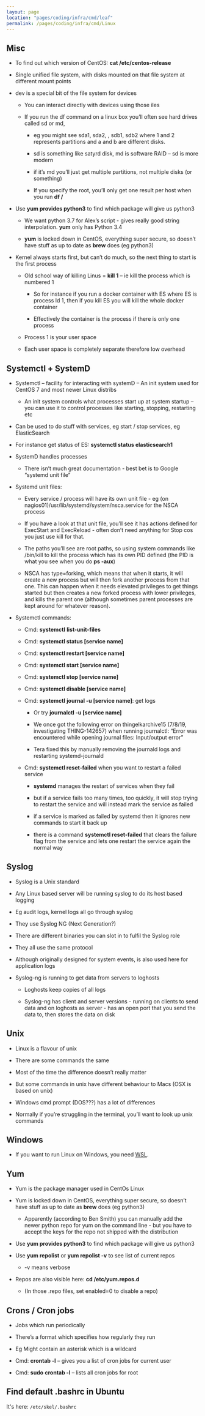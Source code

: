 ```yaml
---
layout: page
location: "pages/coding/infra/cmd/leaf"
permalink: /pages/coding/infra/cmd/Linux
---
```


## Misc

  - To find out which version of CentOS: **cat /etc/centos-release**

  - Single unified file system, with disks mounted on that file system
    at different mount points

  - dev is a special bit of the file system for devices
    
      - You can interact directly with devices using those iles
    
      - If you run the df command on a linux box you’ll often see hard
        drives called sd or md,
        
          - eg you might see sda1, sda2, , sdb1, sdb2 where 1 and 2
            represents partitions and a and b are different disks.
        
          - sd is something like satyrd disk, md is software RAID – sd
            is more modern
        
          - if it’s md you’ll just get multiple partitions, not multiple
            disks (or something)
        
          - If you specify the root, you’ll only get one result per host
            when you run **df /**

  - Use **yum provides python3** to find which package will give us
    python3
    
      - We want python 3.7 for Alex’s script - gives really good string
        interpolation. **yum** only has Python 3.4
    
      - **yum** is locked down in CentOS, everything super secure, so
        doesn’t have stuff as up to date as **brew** does (eg python3)

  - Kernel always starts first, but can’t do much, so the next thing to
    start is the first process
    
      - Old school way of killing Linus = **kill 1** – ie kill the
        process which is numbered 1
        
          - So for instance if you run a docker container with ES where
            ES is process Id 1, then if you kill ES you will kill the
            whole docker container
        
          - Effectively the container is the process if there is only
            one process
    
      - Process 1 is your user space
    
      - Each user space is completely separate therefore low overhead

## Systemctl + SystemD

  - Systemctl – facility for interacting with systemD – An init system
    used for CentOS 7 and most newer Linux distribs
    
      - An init system controls what processes start up at system
        startup – you can use it to control processes like starting,
        stopping, restarting etc

  - Can be used to do stuff with services, eg start / stop services, eg
    ElasticSearch

  - For instance get status of ES: **systemctl status elasticsearch1**

  - SystemD handles processes
    
      - There isn’t much great documentation - best bet is to Google
        “systemd unit file”

  - Systemd unit files:
    
      - Every service / process will have its own unit file - eg (on
        nagios01)/usr/lib/systemd/system/nsca.service for the NSCA
        process
    
      - If you have a look at that unit file, you’ll see it has actions
        defined for ExecStart and ExecReload - often don’t need anything
        for Stop cos you just use kill for that.
    
      - The paths you’ll see are root paths, so using system commands
        like /bin/kill to kill the process which has its own PID defined
        (the PID is what you see when you do **ps -aux**)
    
      - NSCA has type=forking, which means that when it starts, it will
        create a new process but will then fork another process from
        that one. This can happen when it needs elevated privileges to
        get things started but then creates a new forked process with
        lower privileges, and kills the parent one (although sometimes
        parent processes are kept around for whatever reason).

  - Systemctl commands:
    
      - Cmd: **systemctl** **list-unit-files**
    
      - Cmd: **systemctl status \[service name\]**
    
      - Cmd: **systemctl restart \[service name\]**
    
      - Cmd: **systemctl start \[service name\]**
    
      - Cmd: **systemctl stop \[service name\]**
    
      - Cmd: **systemctl disable \[service name\]**
    
      - Cmd: **systemctl** **journal -u \[service name\]**: get logs
        
          - Or try **journalctl -u \[service name\]**
        
          - We once got the following error on thingelkarchive15
            (7/8/19, investigating THING-142657) when running
            journalctl: “Error was encountered while opening journal
            files: Input/output error”
        
          - Tera fixed this by manually removing the journald logs and
            restarting systemd-journald
    
      - Cmd: **systemctl reset-failed** when you want to restart a
        failed service
        
          - **systemd** manages the restart of services when they fail
        
          - but if a service fails too many times, too quickly, it will
            stop trying to restart the service and will instead mark the
            service as failed
        
          - if a service is marked as failed by systemd then it ignores
            new commands to start it back up
        
          - there is a command **systemctl reset-failed** that clears
            the failure flag from the service and lets one restart the
            service again the normal way

## Syslog

  - Syslog is a Unix standard

  - Any Linux based server will be running syslog to do its host based
    logging

  - Eg audit logs, kernel logs all go through syslog

  - They use Syslog NG (Next Generation?)

  - There are different binaries you can slot in to fulfil the Syslog
    role

  - They all use the same protocol

  - Although originally designed for system events, is also used here
    for application logs

  - Syslog-ng is running to get data from servers to loghosts
    
      - Loghosts keep copies of all logs
    
      - Syslog-ng has client and server versions - running on clients to
        send data and on loghosts as server - has an open port that you
        send the data to, then stores the data on disk

## Unix

  - Linux is a flavour of unix

  - There are some commands the same

  - Most of the time the difference doesn’t really matter

  - But some commands in unix have different behaviour to Macs (OSX is
    based on unix)

  - Windows cmd prompt (DOS???) has a lot of differences

  - Normally if you’re struggling in the terminal, you’ll want to look
    up unix commands

## Windows

- If you want to run Linux on Windows, you need [WSL](/pages/coding/dotnet/Windows-Subsystem-for-Linux---WSL).

## Yum

  - Yum is the package manager used in CentOs Linux

  - Yum is locked down in CentOS, everything super secure, so doesn’t
    have stuff as up to date as **brew** does (eg python3)
    
      - Apparently (according to Ben Smith) you can manually add the
        newer python repo for yum on the command line - but you have to
        accept the keys for the repo not shipped with the distribution

  - Use **yum provides python3** to find which package will give us
    python3

  - Use **yum repolist** or **yum repolist -v** to see list of current
    repos
    
      - \-v means verbose

  - Repos are also visible here: **cd /etc/yum.repos.d**
    
      - (In those .repo files, set enabled=0 to disable a repo)

## Crons / Cron jobs

  - Jobs which run periodically

  - There’s a format which specifies how regularly they run

  - Eg Might contain an asterisk which is a wildcard

  - Cmd: **crontab -l** – gives you a list of cron jobs for current user

  - Cmd: **sudo** **crontab -l** – lists all cron jobs for root

## Find default .bashrc in Ubuntu

It's here: `/etc/skel/.bashrc`


